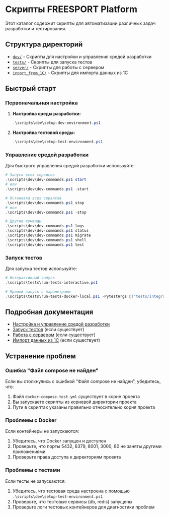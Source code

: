# Скрипты FREESPORT Platform

Этот каталог содержит скрипты для автоматизации различных задач разработки и тестирования.

## Структура директорий

- [`dev/`](dev/) - Скрипты для настройки и управления средой разработки
- [`tests/`](tests/) - Скрипты для запуска тестов
- [`server/`](server/) - Скрипты для работы с сервером
- [`inport_from_1C/`](inport_from_1C/) - Скрипты для импорта данных из 1С

## Быстрый старт

### Первоначальная настройка

1. **Настройка среды разработки:**

   ```powershell
   .\scripts\dev\setup-dev-environment.ps1
   ```

2. **Настройка тестовой среды:**

   ```powershell
   .\scripts\dev\setup-test-environment.ps1
   ```

### Управление средой разработки

Для быстрого управления средой разработки используйте:

```powershell
# Запуск всех сервисов
.\scripts\dev\dev-commands.ps1 start
# или
.\scripts\dev\dev-commands.ps1 -start

# Остановка всех сервисов
.\scripts\dev\dev-commands.ps1 stop
# или
.\scripts\dev\dev-commands.ps1 -stop

# Другие команды
.\scripts\dev\dev-commands.ps1 logs
.\scripts\dev\dev-commands.ps1 status
.\scripts\dev\dev-commands.ps1 migrate
.\scripts\dev\dev-commands.ps1 shell
.\scripts\dev\dev-commands.ps1 test
```

### Запуск тестов

Для запуска тестов используйте:

```powershell
# Интерактивный запуск
.\scripts\tests\run-tests-interactive.ps1

# Прямой запуск с параметрами
.\scripts\tests\run-tests-docker-local.ps1 -PytestArgs @("tests/integration/test_real_catalog_import.py", "-v")
```

## Подробная документация

- [Настройка и управление средой разработки](dev/README.md)
- [Запуск тестов](tests/README.md) (если существует)
- [Работа с сервером](server/README.md) (если существует)
- [Импорт данных из 1С](inport_from_1C/README.md) (если существует)

## Устранение проблем

### Ошибка "Файл compose не найден"

Если вы столкнулись с ошибкой "Файл compose не найден", убедитесь, что:

1. Файл `docker-compose.test.yml` существует в корне проекта
2. Вы запускаете скрипты из корневой директории проекта
3. Пути в скриптах указаны правильно относительно корня проекта

### Проблемы с Docker

Если контейнеры не запускаются:

1. Убедитесь, что Docker запущен и доступен
2. Проверьте, что порты 5432, 6379, 8001, 3000, 80 не заняты другими приложениями
3. Проверьте права доступа к директориям проекта

### Проблемы с тестами

Если тесты не запускаются:

1. Убедитесь, что тестовая среда настроена с помощью `.\scripts\dev\setup-test-environment.ps1`
2. Проверьте, что тестовые сервисы (db, redis) запущены
3. Проверьте логи тестовых контейнеров для диагностики проблем

